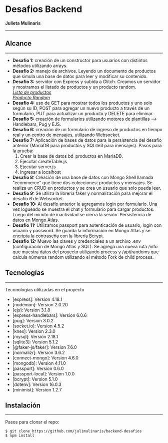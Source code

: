 # Desafios Backend
**Julieta Mulinaris**
***

## Alcance
***
* **Desafio 1:** creación de un constructor para usuarios con distintos métodos utilizando arrays.
* **Desafio 2:** manejo de archivos. Leyendo un documento de productos que simula una base de datos para leer y modificar su contenido.
* **Desafio 3:** servidor con Express y subida a Glitch. Creamos un servidor y mostramos el listado de productos y un producto random.<br>
*[Lista de productos](https://julietamulinaris-backend.glitch.me/productos)*<br>
*[Producto Random](https://julietamulinaris-backend.glitch.me/productoRandom)*
* **Desafio 4:** uso de GET para mostrar todos los productos y uno solo según su ID, POST para agregar un nuevo producto a través de un formulario, PUT para actualizar un producto y DELETE para eliminar.
* **Desafio 5:** creación de formularios utilizando motores de plantillas --> Handlebars, Pug y EJS.
* **Desafio 6:** creación de un formulario de ingreso de productos en tiempo real y un centro de mensajes, utilizando Websocket.
* **Desafio 7:** Aplicación de bases de datos para la persistencia del desafío anterior (MariaDB para productos y SQLite3 para mensajes). 
  Pasos para la prueba: 
  1. Crear la base de datos bd_productos en MariaDB.
  2. Ejecutar createTable.js
  3. Ejecutar server.js
  4. Ingresar a localhost
* **Desafio 8:** Creación de una base de datos con Mongo Shell llamada "ecommerce" que tiene dos colecciones: productos y mensajes. Se realiza un CRUD en productos y se crea un usuario que solo pueda leer.
* **Desafio 9:** Se utiliza la librería faker y normalización para mejorar el desafío 6 de Websocket.
* **Desafio 10:** Al desafío anterior le agregamos login por formulario. Una vez logueado se muestra el chat y formulario para cargar productos. Luego del minuto de inactividad se cierra la sesión. Persistencia de datos en Mongo Atlas.
* **Desafio 11:** Utilizamos passport para autenticación de usuario, login con usuario y password. Se guarda la información en Mongo Atlas y se encripta la contraseña con la librería Bcrypt.
* **Desafio 12:** Muevo las claves y credenciales a un archivo .env (configuración de Mongo Atlas y SQL). Se agrega una nueva ruta /info que muestra datos del proyecto utilizando process y /api/randoms que calcula números random utilizando el método Fork de child process. 


## Tecnologías
***
Teconologías utilizadas en el proyecto
* [express]: Version 4.18.1
* [nodemon]: Version 2.0.20
* [ejs]: Version 3.1.8
* [express-handlebars]: Version 6.0.6
* [pug]: Version 3.0.2
* [socket.io]: Version 4.5.2
* [knex]: Version 2.3.0
* [mysql]: Version 2.18.1
* [sqlite3]: Version 5.1.2
* [@faker-js/faker]: Version 7.6.0
* [normalizr]: Version 3.6.2
* [connect-mongo]: Version 4.6.0
* [mongodb]: Version 4.11.0
* [passport]: Version 0.6.0
* [passport-local]: Version 1.0.0
* [bcrypt]: Version 5.1.0
* [dotenv]: Version 16.0.3
* [minimist]: Version 1.2.7

## Instalación
***
Pasos para clonar el repo:
```
$ git clone https://github.com/julimulinaris/backend-desafios
$ npm install
```